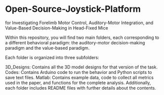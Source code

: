 # Open-Source-Joystick-Platform
for Investigating Forelimb Motor Control, Auditory-Motor Integration, and Value-Based Decision-Making in Head-Fixed Mice

Within this repository, you will find two main folders, each corresponding to a different behavioral paradigm: the auditory-motor decision-making paradigm and the value-based paradigm.

Each folder is organized into three subfolders:

3D_Designs: Contains all the 3D model designs for that version of the task.
Codes: Contains Arduino code to run the behavior and Python scripts to save text files.
Matlab: Contains example data, code to collect all metrics used in the paper, and functions for the complete analysis.
Additionally, each folder includes README files with further details about the contents.
